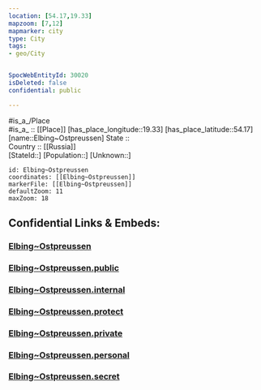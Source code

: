 ```yaml
---
location: [54.17,19.33] 
mapzoom: [7,12] 
mapmarker: city 
type: City
tags:
- geo/City


SpocWebEntityId: 30020
isDeleted: false
confidential: public

---
```

#is_a_/Place  
#is_a_ :: [[Place]] 
[has_place_longitude::19.33] 
[has_place_latitude::54.17] 
[name::Elbing~Ostpreussen] 
State ::  
Country :: [[Russia]]  
[StateId::] 
[Population::] 
[Unknown::] 


```leaflet
id: Elbing~Ostpreussen
coordinates: [[Elbing~Ostpreussen]] 
markerFile: [[Elbing~Ostpreussen]] 
defaultZoom: 11 
maxZoom: 18
```


## Confidential Links & Embeds: 

### [Elbing~Ostpreussen](/_Standards/Earth/Continent/Europe/Europe~East/Poland/Provinces~Poland/Warmian-Masurian/City/Elbing~Ostpreussen.md) 

### [Elbing~Ostpreussen.public](/_public/Earth/Continent/Europe/Europe~East/Poland/Provinces~Poland/Warmian-Masurian/City/Elbing~Ostpreussen.public.md) 

### [Elbing~Ostpreussen.internal](/_internal/Earth/Continent/Europe/Europe~East/Poland/Provinces~Poland/Warmian-Masurian/City/Elbing~Ostpreussen.internal.md) 

### [Elbing~Ostpreussen.protect](/_protect/Earth/Continent/Europe/Europe~East/Poland/Provinces~Poland/Warmian-Masurian/City/Elbing~Ostpreussen.protect.md) 

### [Elbing~Ostpreussen.private](/_private/Earth/Continent/Europe/Europe~East/Poland/Provinces~Poland/Warmian-Masurian/City/Elbing~Ostpreussen.private.md) 

### [Elbing~Ostpreussen.personal](/_personal/Earth/Continent/Europe/Europe~East/Poland/Provinces~Poland/Warmian-Masurian/City/Elbing~Ostpreussen.personal.md) 

### [Elbing~Ostpreussen.secret](/_secret/Earth/Continent/Europe/Europe~East/Poland/Provinces~Poland/Warmian-Masurian/City/Elbing~Ostpreussen.secret.md)


